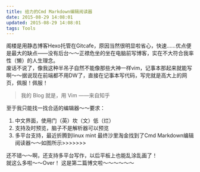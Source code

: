 ```yaml
---
title: 给力的Cmd Markdown编辑阅读器
date: 2015-08-29 14:08:01
updated: 2015-08-29 14:08:01
tags: Tools
---
```

阁楼是用静态博客Hexo托管在Gitcafe，原因当然很明显啦省心，快速......优点便是最大的缺点——没有后台～～正襟危坐的坐在电脑前写博客，实在不大符合我率性（懒）的人生理念。  
废话不说了，像我这种半吊子自然不能像那些大神一样vim，记事本那起来就能写啊～～据说现在前端都不用DW了，直接在记事本写代码，写完就是高大上的网页，佩服！佩服！   

> 我的 Blog 就是，用 Vim ——来自知乎

至于我只能找一找合适的编辑器～～要求：

 1. 中文界面，使用门（英）坎（文）低（烂）
 2. 支持及时预览，脑子不是解析器可以预览
 3. 多平台支持，最近折腾到linux mint
 最终沙里淘金找到了Cmd Markdown编辑阅读器～～如图所示>>>>>>> 
<!-- more --> 
  还不错～～啊，还支持多平台写作，以后平板上也能乱涂乱画了！  
就这么多啦～～Over！
这是第二篇博文啦～～～～～～